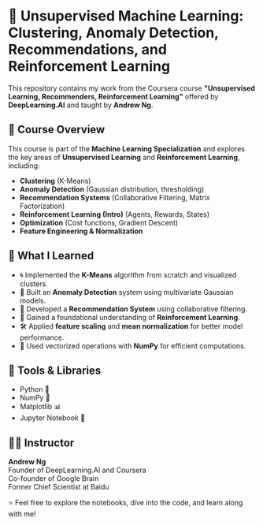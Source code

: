 # 🧠 Unsupervised Machine Learning: Clustering, Anomaly Detection, Recommendations, and Reinforcement Learning

This repository contains my work from the Coursera course **"Unsupervised Learning, Recommenders, Reinforcement Learning"** offered by **DeepLearning.AI** and taught by **Andrew Ng**.

## 📘 Course Overview

This course is part of the **Machine Learning Specialization** and explores the key areas of **Unsupervised Learning** and **Reinforcement Learning**, including:

- **Clustering** (K-Means)
- **Anomaly Detection** (Gaussian distribution, thresholding)
- **Recommendation Systems** (Collaborative Filtering, Matrix Factorization)
- **Reinforcement Learning (Intro)** (Agents, Rewards, States)
- **Optimization** (Cost functions, Gradient Descent)
- **Feature Engineering & Normalization**

## 🧠 What I Learned

- 🌀 Implemented the **K-Means** algorithm from scratch and visualized clusters.
- 🚨 Built an **Anomaly Detection** system using multivariate Gaussian models.
- 🎯 Developed a **Recommendation System** using collaborative filtering.
- 🤖 Gained a foundational understanding of **Reinforcement Learning**.
- 🛠 Applied **feature scaling** and **mean normalization** for better model performance.
- 🧮 Used vectorized operations with **NumPy** for efficient computations.

## 🧪 Tools & Libraries

- Python 🐍  
- NumPy 📘  
- Matplotlib 📊  
- Jupyter Notebook 📒

## 👨‍🏫 Instructor

**Andrew Ng**  
Founder of DeepLearning.AI and Coursera  
Co-founder of Google Brain  
Former Chief Scientist at Baidu

⭐ Feel free to explore the notebooks, dive into the code, and learn along with me!

